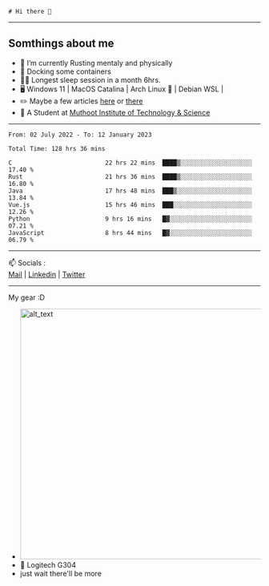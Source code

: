 ```
# Hi there 👋
```

---

## Somthings about me


- 🌱 I’m currently Rusting mentaly and physically
- 🐋 Docking some containers
- 😶‍🌫️ Longest sleep session in a month 6hrs.
- 🖥️ Windows 11 | MacOS Catalina | Arch Linux 🦩 | Debian WSL |
- ✏️ Maybe a few articles [here](https://medium.com/@advaithnarayanan8) or [there](https://medium.com/@advaithnarayanan8)
- 📑 A Student at [Muthoot Institute of Technology & Science](https://mgmits.ac.in/)



---

<!--START_SECTION:waka-->

```text
From: 02 July 2022 - To: 12 January 2023

Total Time: 128 hrs 36 mins

C                          22 hrs 22 mins  ████▒░░░░░░░░░░░░░░░░░░░░   17.40 %
Rust                       21 hrs 36 mins  ████▒░░░░░░░░░░░░░░░░░░░░   16.80 %
Java                       17 hrs 48 mins  ███▒░░░░░░░░░░░░░░░░░░░░░   13.84 %
Vue.js                     15 hrs 46 mins  ███░░░░░░░░░░░░░░░░░░░░░░   12.26 %
Python                     9 hrs 16 mins   █▓░░░░░░░░░░░░░░░░░░░░░░░   07.21 %
JavaScript                 8 hrs 44 mins   █▓░░░░░░░░░░░░░░░░░░░░░░░   06.79 %
```

<!--END_SECTION:waka-->

---

📫 Socials :<br>
[Mail](mailto:advaithnarayanan8@gmail.com) | [Linkedin](https://www.linkedin.com/in/advaith-narayanan-a72152214/) | [Twitter](https://twitter.com/advaithnarayan)


--- 
My gear :D

- [<img alt="alt_text" width="500px" src="https://valid.x86.fr/cache/banner/xv24bv-6.png" />](https://valid.x86.fr/xv24bv)
- 🐁 Logitech G304
- just wait there'll be more
